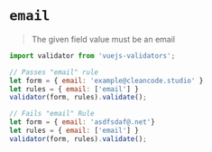 # `email`

> The given field value must be an email

```js bash
import validator from 'vuejs-validators';

// Passes "email" rule
let form = { email: 'example@cleancode.studio' }
let rules = { email: ['email'] }
validator(form, rules).validate();

// Fails "email" Rule
let form = { email: 'asdfsdaf@.net'}
let rules = { email: ['email'] }
validator(form, rules).validate();
```

